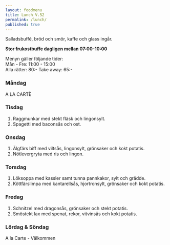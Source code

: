 ```yaml
---
layout: foodmenu
title: Lunch V.52
permalink: /lunch/
published: true
---
```

Salladsbuffé, bröd och smör, kaffe och glass ingår.

**Stor frukostbuffe dagligen mellan 07:00-10:00**

Menyn gäller följande tider:  
Mån - Fre: 11:00 - 15:00  
Alla rätter: 80:- Take away: 65:-

### Måndag

A LA CARTÈ

### Tisdag

1. Raggmunkar med stekt fläsk och lingonsylt.
2. Spagetti med baconsås och ost.

### Onsdag

1. Älgfärs biff med viltsås, lingonsylt, grönsaker och kokt potatis.
2. Nötlevergryta med ris och lingon.

### Torsdag

 1. Löksoppa med kassler samt tunna pannkakor, sylt och grädde.
 2. Köttfärslimpa med kantarellsås, hjortronsylt, grönsaker och kokt potatis.

### Fredag

1. Schnitzel med dragonsås, grönsaker och stekt potatis.
2. Smöstekt lax med spenat, rekor, vitvinsås och kokt potatis.

### Lördag & Söndag
A la Carte - Välkommen
